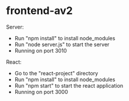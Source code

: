 # frontend-av2

Server:
  - Run "npm install" to install node_modules
  - Run "node server.js" to start the server
  - Running on port 3010

React:
  - Go to the "react-project" directory
  - Run "npm install" to install node_modules
  - Run "npm start" to start the react application
  - Running on port 3000
